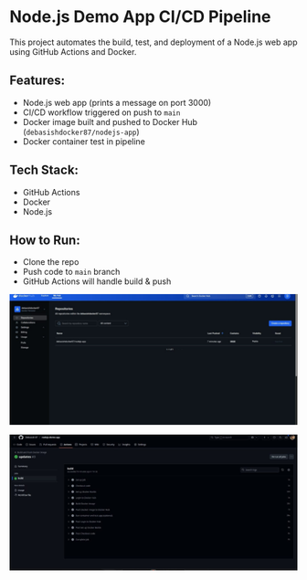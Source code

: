 # Node.js Demo App CI/CD Pipeline

This project automates the build, test, and deployment of a Node.js web app using GitHub Actions and Docker.

## Features:
- Node.js web app (prints a message on port 3000)
- CI/CD workflow triggered on push to `main`
- Docker image built and pushed to Docker Hub (`debasishdocker87/nodejs-app`)
- Docker container test in pipeline

## Tech Stack:
- GitHub Actions
- Docker
- Node.js

## How to Run:
- Clone the repo
- Push code to `main` branch
- GitHub Actions will handle build & push

![App Screenshot](images/dockerimagefullwithpipeline.jpeg)

![App Screenshot](images/githubactionsuccesfullyrun.jpeg)
